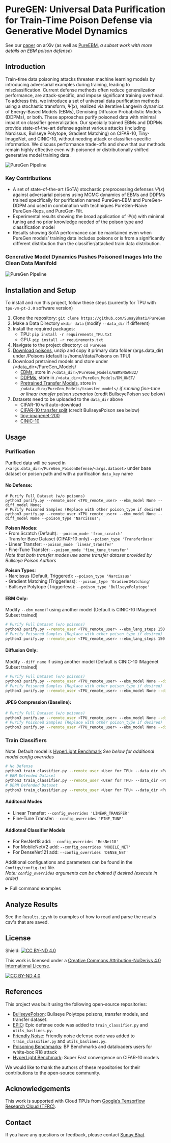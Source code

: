 # PureGEN: Universal Data Purification for Train-Time Poison Defense via Generative Model Dynamics

See our [paper](https://arxiv.org/abs/2405.18627) on arXiv (as well as [PureEBM](https://arxiv.org/abs/2405.19376), *a subset work with more details on EBM poison defense*) 

## Introduction

Train-time data poisoning attacks threaten machine learning models by introducing adversarial examples during training, leading to misclassification. Current defense methods often reduce generalization performance, are attack-specific, and impose significant training overhead. To address this, we introduce a set of universal data purification methods using a stochastic transform, $\Psi(x)$, realized via iterative Langevin dynamics of Energy-Based Models (EBMs), Denoising Diffusion Probabilistic Models (DDPMs), or both. These approaches purify poisoned data with minimal impact on classifier generalization. Our specially trained EBMs and DDPMs provide state-of-the-art defense against various attacks (including Narcissus, Bullseye Polytope, Gradient Matching) on CIFAR-10, Tiny-ImageNet, and CINIC-10, without needing attack or classifier-specific information. We discuss performance trade-offs and show that our methods remain highly effective even with poisoned or distributionally shifted generative model training data.

![PureGen Pipeline](imgs/pgen_pipeline.png)

### Key Contributions

* A set of state-of-the-art (SoTA) stochastic preprocessing defenses $\Psi(x)$ against adversarial poisons using MCMC dynamics of EBMs and DDPMs trained specifically for purification named PureGen-EBM and PureGen-DDPM and used in combination with techniques PureGen-Naive PureGen-Reps, and PureGen-Filt.
* Experimental results showing the broad application of $\Psi(x)$ with minimal tuning and no prior knowledge needed of the poison type and classification model
* Results showing SoTA performance can be maintained even when PureGen models’ training data includes poisons or is from a significantly different distribution than the classifier/attacked train data distribution.

### Generative Model Dynamics Pushes Poisoned Images Into the Clean Data Manifold

![PureGen Pipeline](imgs/energy_dists.png)


## Installation and Setup

To install and run this project, follow these steps (currently for TPU with `tpu-vm-pt-2.0` software version)

1. Clone the repository: ```git clone https://github.com/SunayBhat1/PureGen```
2. Make a Data Directory ```mkdir data``` (modify `--data_dir` if different)
3. Install the required packages: 
    - TPU: ```pip install -r requirements_TPU.txt```
    - GPU: ```pip install -r requirements.txt```
4. Navigate to the project directory: ```cd PureGen```
5. [Download poisons](https://drive.google.com/file/d/1ZJUIEGKKhENVSEzOg9WZ2j6s-6Ycrssn/view?usp=sharing), unzip and copy it primary data folder (args.data_dir) under /Poisons (default is /home/<user>/data/Poisons on TPU)
6. Download pretrained models and store under /<data_dir>/PureGen_Models/
    - [EBMs](https://drive.google.com/drive/folders/1rA_vHVy9yEzDpxrnExWk5C0LgY0IfoaN?usp=sharing), store in `/<data_dir>/PureGen_Models/EBMSNGAN32/`
    - [DDPMs](https://drive.google.com/drive/folders/1fC9oh6Sk3EBADw0fr-0SqUq2GYpy5xQN?usp=sharing), store in `/<data_dir>/PureGen_Models/DM_UNET/`
    - [Pretrained Transfer Models](https://drive.google.com/drive/folders/19NRNos6ywXRnZBSosli_jQhdfb4h5WB9?usp=sharing), store in `/<data_dir>/PureGen_Models/transfer_models/` *if running fine-tune or linear transfer poison scenarios* (credit BullseyePoison see below)
7. Datasets need to be uploaded to the `data_dir` above
    - CIFAR-10 will auto-download
    - [CIFAR-10 transfer split](https://drive.google.com/file/d/1bU8mz-MuJN2z7ZZjrhSGBmmiDlJpw3GM/view?usp=sharing) (credit BullseyePoison see below)
    - [tiny-imagenet-200](https://www.kaggle.com/datasets/nikhilshingadiya/tinyimagenet200)
    - [CINIC-10](https://datashare.ed.ac.uk/handle/10283/3192)

## Usage

### Purification

Purified data will be saved in `/<args.data_dir>/PureGen_PoisonDefense/<args.dataset>` under base dataset or poison path and with a purification `data_key` name

#### No Defense: 
```
# Purify Full Dataset (w/o poisons)
python3 purify.py --remote_user <TPU_remote_user> --ebm_model None --diff_model None;
# Purify Poisoned Samples (Replace with other poison_type if desired)
python3 purify.py --remote_user <TPU_remote_user> --ebm_model None --diff_model None --poison_type 'Narcissus';
```

**Poison Modes**:  
    - From Scratch (Default): ```--poison_mode 'from_scratch'```  
    - Transfer Base Dataset (CIFAR-10 only) ```--poison_type 'TransferBase'```  
    - Linear Transfer: ```--poison_mode 'linear_transfer'```  
    - Fine-Tune Transfer: ```--poison_mode 'fine_tune_transfer'```  
*Note that both transfer modes use same transfer dataset provided by Bullseye Poison Authors*  

**Poison Types**:  
    - Narcissus (Default, Triggered): ```--poison_type 'Narcissus'```  
    - Gradient Matching (Triggerless): ```--poison_type 'GradientMatching'```  
    - Bullseye Polytope (Triggerless): ```--poison_type 'BullseyePolytope'```  

#### EBM Only:
Modify `--ebm_name` if using another model (Default is CINIC-10 IMagenet Subset trained)
```bash
# Purify Full Dataset (w/o poisons)
python3 purify.py --remote_user <TPU_remote_user> --ebm_lang_steps 150 --diff_model None;
# Purify Poisoned Samples (Replace with other poison_type if desired)
python3 purify.py --remote_user <TPU_remote_user> --ebm_lang_steps 150 --diff_model None --poison_type 'Narcissus';
```

#### Diffusion Only:
Modify `--diff_name` if using another model (Default is CINIC-10 IMagenet Subset trained)
```bash
# Purify Full Dataset (w/o poisons)
python3 purify.py --remote_user <TPU_remote_user> --ebm_model None --diff_T 75;
# Purify Poisoned Samples (Replace with other poison_type if desired)
python3 purify.py --remote_user <TPU_remote_user> --ebm_model None --diff_T 75 --poison_type 'Narcissus';
```

#### JPEG Compression (Baseline): 
```bash
# Purify Full Dataset (w/o poisons)
python3 purify.py --remote_user <TPU_remote_user> --ebm_model None --diff_model None --jpeg_compression <Compression Ratio>;
# Purify Poisoned Samples (Replace with other poison_type if desired)
python3 purify.py --remote_user <TPU_remote_user> --ebm_model None --diff_model None --poison_type 'Narcissus' --jpeg_compression <Compression Ratio>;
```

### Train Classifiers

Note: Default model is [HyperLight Benchmark](https://github.com/tysam-code/hlb-CIFAR10) *See below for additional model config overrides*

```bash
# No Defense
python3 train_classifier.py --remote_user <User for TPU> --data_dir <Path to data folder> --poison_type 'Narcissus' --data_key "Baseline";
# EBM Defended Dataset
python3 train_classifier.py --remote_user <User for TPU> --data_dir <Path to data folder> --poison_type 'Narcissus' --data_key "EBM[cinic10_imagenet_ep120_nf32]_Steps[<ebm_lang_steps>]_T[0.0001]";
# DDPM Defended Dataset
python3 train_classifier.py --remote_user <User for TPU> --data_dir <Path to data folder> --poison_type 'Narcissus' --data_key "DM_UNET[cinic10_imagenet_DDPM[250]_nf[L]]_T[<diff_T>]";
```

#### Additonal Modes
- Linear Transfer: ```--config_overrides 'LINEAR_TRANSFER'```  
- Fine-Tune Transfer: ```--config_overrides 'FINE_TUNE'```  

#### Addiotnal Classifier Models
- For ResNet18 add: ```--config_overrides 'ResNet18'```  
- For MobileNetV2 add: ```--config_overrides 'MOBILE_NET'```  
- For DenseNet121 add: ```--config_overrides 'DENSE_NET'```  

Additional configuations and parameters can be found in the `Configs/config.ini` file.  
*Note: `config_overrides` arguments can be chained if desired (execute in order)*

<details>
<summary>Full command examples</summary>

```bash
### Purification 

## From Scratch

# Base Dataset (No Defense)
python3 purify.py --remote_user 'sunaybhat' --ebm_model None --diff_model None;
# Base Dataset (PureEBM)
python3 purify.py --remote_user sunaybhat --ebm_lang_steps 150 --diff_model None;
# Base Dataset (PureDDPM)
python3 purify.py --remote_user sunaybhat --ebm_model None --diff_T 75;  
# Base Dataset (JPEG Compression)
python3 purify.py --remote_user sunaybhat --ebm_model None --diff_model None --jpeg_compression 25;

# Narcissus (No Defense)
python3 purify.py --remote_user 'sunaybhat' --ebm_model None --diff_model None --poison_type 'Narcissus';
# Narcissus (PureEBM)
python3 purify.py --remote_user sunaybhat --ebm_lang_steps 150 --diff_model None --poison_type 'Narcissus';
# Narcissus (PureDDPM)
python3 purify.py --remote_user sunaybhat --ebm_model None --diff_T 75 --poison_type 'Narcissus';
# Narcissus (JPEG Compression)
python3 purify.py --remote_user sunaybhat --ebm_model None --diff_model None --poison_type 'Narcissus' --jpeg_compression 25; 

# Gradient Matching (No Defense)
python3 purify.py --remote_user sunaybhat --ebm_model None --diff_model None --poison_type 'GradientMatching';

## Linear Transfer (No Defense)
# Base Transfer Dataset
python3 purify.py --remote_user sunaybhat --ebm_model None --diff_model None --poison_type 'TransferBase';
# Bullseye Poltyope Linear Transfer
python3 purify.py --remote_user sunaybhat --ebm_model None --diff_model None --poison_mode 'linear_transfer' --poison_type 'BullseyePolytope';

### Classifier Training

## From Scratch Narcissus
# No Defense
python3 train_classifier.py --remote_user sunaybhat --poison_type 'Narcissus' --data_key "Baseline";
# EBM Defended Dataset
python3 train_classifier.py --remote_user sunaybhat --poison_type 'Narcissus' --data_key "EBM[cinic10_imagenet_nf[128]_Steps[150]_T[0.0001]";
# DDPM Defended Dataset
python3 train_classifier.py --remote_user sunaybhat --poison_type 'Narcissus' --data_key "DM_UNET[cifar10_DDPM[250]_nf[L]]_T[15]";
# No Defense ResNet18
python3 train_classifier.py --remote_user sunaybhat --poison_type 'Narcissus' --data_key "Baseline" --config_overrides 'ResNet18';

## From Scratch Gradient Matching (No Defense)
python3 train_classifier.py --remote_user sunaybhat --poison_type 'GradientMatching';

## Linear Transfer Bullseye Polytope (No Defense)
python3 train_classifier.py --remote_user sunaybhat --config_overrides 'LINEAR_TRANSFER' --poison_type 'BullseyePolytope';
```

</details>


## Analyze Results

See the `Results.ipynb` to examples of how to read and parse the results csv's that are saved. 

## License

Shield: [![CC BY-ND 4.0][cc-by-nd-shield]][cc-by-nd]

This work is licensed under a
[Creative Commons Attribution-NoDerivs 4.0 International License][cc-by-nd].

[![CC BY-ND 4.0][cc-by-nd-image]][cc-by-nd]

[cc-by-nd]: https://creativecommons.org/licenses/by-nd/4.0/
[cc-by-nd-image]: https://licensebuttons.net/l/by-nd/4.0/88x31.png
[cc-by-nd-shield]: https://img.shields.io/badge/License-CC%20BY--ND%204.0-lightgrey.svg

## References

This project was built using the following open-source repositories:

- [BullseyePoison](https://github.com/ucsb-seclab/BullseyePoison): Bullseye Polytope poisons, transfer models, and transfer dataset.
- [EPIC](https://github.com/YuYang0901/EPIC): Epic defense code was added to `train_classifier.py` and `utils_baslines.py`.
- [Friendly Noise](https://github.com/tianyu139/friendly-noise): Friendly noise defense code was added to `train_classifier.py` and `utils_baslines.py`.
- [Poisoning Benchmarks](https://github.com/aks2203/poisoning-benchmark/tree/master): BP Benchmarks and dataloaders users for white-box R18 attack
- [HyperLight Benchmark](https://github.com/tysam-code/hlb-CIFAR10): Super Fast convergence on CIFAR-10 models

We would like to thank the authors of these repositories for their contributions to the open-source community.

## Acknowledgements
This work is supported with Cloud TPUs from [Google’s Tensorflow Research Cloud (TFRC)](https://sites.research.google/trc/about/).

## Contact

If you have any questions or feedback, please contact [Sunay Bhat](mailto:sunaybhat1@ucla.edu).
